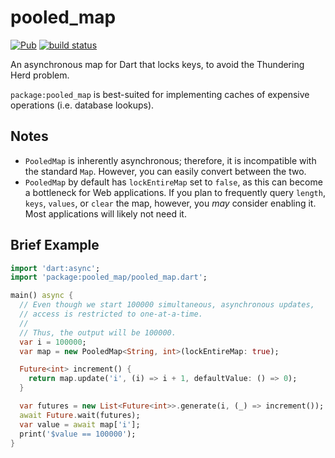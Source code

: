 # pooled_map
[![Pub](https://img.shields.io/pub/v/pooled_map.svg)](https://pub.dartlang.org/packages/pooled_map)
[![build status](https://travis-ci.org/thosakwe/pooled_map.svg)](https://travis-ci.org/thosakwe/pooled_map)

An asynchronous map for Dart that locks keys, to avoid the Thundering Herd problem.

`package:pooled_map` is best-suited for implementing caches of expensive
operations (i.e. database lookups).

## Notes
* `PooledMap` is inherently asynchronous; therefore, it is incompatible with the standard
`Map`. However, you can easily convert between the two.
* `PooledMap` by default has `lockEntireMap` set to `false`, as this can become a bottleneck
for Web applications. If you plan to frequently query `length`, `keys`, `values`, or `clear`
the map, however, you *may* consider enabling it. Most applications will likely not need it.

## Brief Example
```dart
import 'dart:async';
import 'package:pooled_map/pooled_map.dart';

main() async {
  // Even though we start 100000 simultaneous, asynchronous updates,
  // access is restricted to one-at-a-time.
  //
  // Thus, the output will be 100000.
  var i = 100000;
  var map = new PooledMap<String, int>(lockEntireMap: true);

  Future<int> increment() {
    return map.update('i', (i) => i + 1, defaultValue: () => 0);
  }

  var futures = new List<Future<int>>.generate(i, (_) => increment());
  await Future.wait(futures);
  var value = await map['i'];
  print('$value == 100000');
}
```